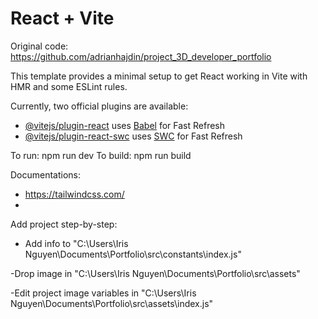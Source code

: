# React + Vite
Original code: https://github.com/adrianhajdin/project_3D_developer_portfolio


This template provides a minimal setup to get React working in Vite with HMR and some ESLint rules.

Currently, two official plugins are available:

- [@vitejs/plugin-react](https://github.com/vitejs/vite-plugin-react/blob/main/packages/plugin-react/README.md) uses [Babel](https://babeljs.io/) for Fast Refresh
- [@vitejs/plugin-react-swc](https://github.com/vitejs/vite-plugin-react-swc) uses [SWC](https://swc.rs/) for Fast Refresh

To run: npm run dev
To build: npm run build

Documentations:
- https://tailwindcss.com/
- 

Add project step-by-step:
- Add info to "C:\Users\Iris Nguyen\Documents\Portfolio\src\constants\index.js"

-Drop image in "C:\Users\Iris Nguyen\Documents\Portfolio\src\assets"

-Edit project image variables in "C:\Users\Iris Nguyen\Documents\Portfolio\src\assets\index.js"